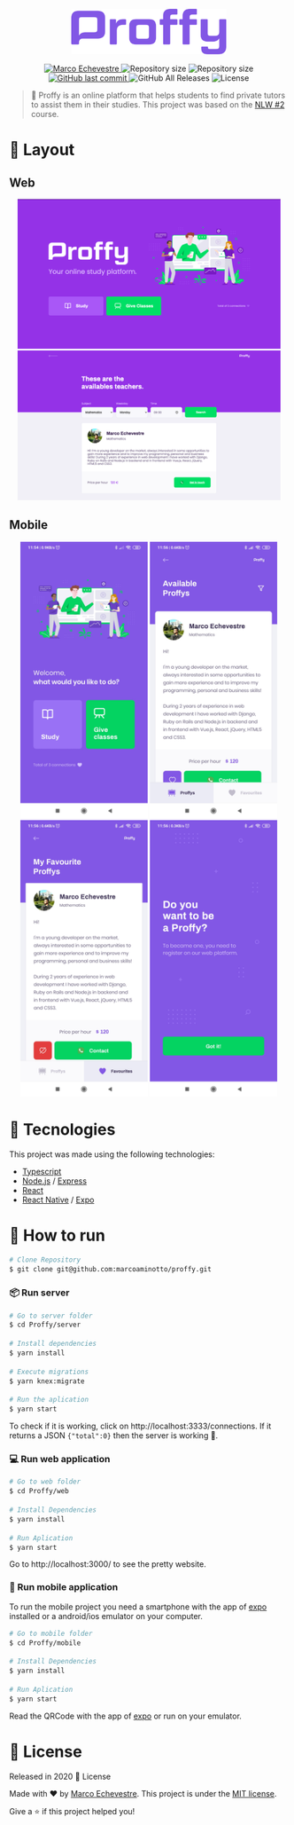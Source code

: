 <p align="center">
   <img src="./.github/logo.svg" alt="Proffy" width="280"/>
</p>

<p align="center">	
  <a href="https://www.linkedin.com/in/marco-echevestre/">
      <img alt="Marco Echevestre" src="https://img.shields.io/badge/-Marco Echevestre-8257E5?style=flat&logo=Linkedin&logoColor=white" />
  </a>
  <img alt="Repository size" src="https://img.shields.io/github/repo-size/marcoaminotto/proffy?color=774DD6">
  <img alt="Repository size" src="https://img.shields.io/github/languages/code-size/marcoaminotto/proffy?color=774DD6">
  <a href="https://github.com/marcoaminotto/proffy/commits/master">
    <img alt="GitHub last commit" src="https://img.shields.io/github/last-commit/marcoaminotto/proffy?color=774DD6">
  </a> 
  <img alt="GitHub All Releases" src="https://img.shields.io/github/downloads/marcoaminotto/proffy/total?logo=GitHub&style=flat&color=774DD6">
  <img alt="License" src="https://img.shields.io/badge/license-MIT-8257E5">
</p>

> :book: Proffy is an online platform that helps students to find private tutors to assist them in their studies. This project was based on the [NLW #2](https://nextlevelweek.com) course.

# 📐 Layout

## Web

<div align="center">
  <img src="./.github/landing.png" width="475px">
  <img src="./.github/teacher-list.png" width="475px">
</div>

## Mobile

<div align="center">
   <img src="./.github/landing-mobile.jpg" width="230px">
   <img src="./.github/teacher-list-mobile.jpg" width="230px">
   <img src="./.github/favourite-mobile.jpg" width="230px">
   <img src="./.github/register-mobile.jpg" width="230px">
</div>

# :rocket: Tecnologies
This project was made using the following technologies:

* [Typescript](https://www.typescriptlang.org/)
* [Node.js](https://nodejs.org/en/about/) / [Express](https://expressjs.com/)
* [React](https://reactjs.org/)
* [React Native](https://reactnative.dev/) / [Expo](https://expo.io/)

# 🔧 How to run
```bash
# Clone Repository
$ git clone git@github.com:marcoaminotto/proffy.git
```

### 📦 Run server

```bash
# Go to server folder
$ cd Proffy/server

# Install dependencies
$ yarn install

# Execute migrations
$ yarn knex:migrate

# Run the aplication
$ yarn start
```
To check if it is working, click on http://localhost:3333/connections. If it returns a JSON ``` {"total":0} ``` then the server is working 🎉. 

### 💻 Run web application

```bash
# Go to web folder
$ cd Proffy/web

# Install Dependencies
$ yarn install

# Run Aplication
$ yarn start
```
Go to http://localhost:3000/ to see the pretty website.

### 📱 Run mobile application
To run the mobile project you need a smartphone with the app of [expo](https://play.google.com/store/apps/details?id=host.exp.exponent) installed or a android/ios emulator on your computer.

```bash
# Go to mobile folder
$ cd Proffy/mobile

# Install Dependencies
$ yarn install

# Run Aplication
$ yarn start
```
Read the QRCode with the app of [expo](https://play.google.com/store/apps/details?id=host.exp.exponent) or run on your emulator.

# :closed_book: License

Released in 2020 :closed_book: License

Made with ♥️ by [Marco Echevestre](https://github.com/marcoaminotto/).
This project is under the [MIT license](./LICENSE).


Give a ⭐️ if this project helped you!

